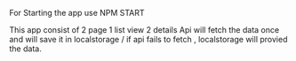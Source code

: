 For Starting the app use
NPM START

This app consist of 2 page 
1 list view
2 details 
Api will fetch the data once and will save it in localstorage /
if api fails to fetch , localstorage will provied the data.
